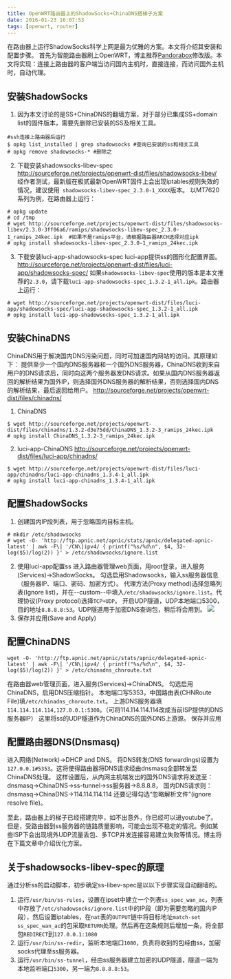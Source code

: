 ```yaml
---
title: OpenWRT路由器上的ShadowSocks+ChinaDNS搭梯子方案
date: 2016-01-23 16:07:53
tags: [openwrt, router]
---
```


在路由器上运行ShadowSocks科学上网是最为优雅的方案。本文将介绍其安装和配置步骤。
首先为智能路由器刷上OpenWRT，博主推荐[Pandorabox](http://downloads.openwrt.org.cn/PandoraBox/)修改版。本文将实现：连接上路由器的客户端当访问国内主机时，直接连接，而访问国外主机时，自动代理。

安装ShadowSocks
--------------
1. 因为本文讨论的是SS+ChinaDNS的翻墙方案，对于部分已集成SS+domain list的固件版本，需要先删除已安装的SS及相关工具。
```
#ssh连接上路由器后运行
$ opkg list_installed | grep shadowsocks #查询已安装的ss和相关工具
# opkg remove shadowsocks-* #删除之
```
2. 下载安装shadowsocks-libev-spec
http://sourceforge.net/projects/openwrt-dist/files/shadowsocks-libev/
经作者测试，最新版在极贰最新OpenWRT固件上会出现iptables规则失效的情况，建议使用` shadowsocks-libev-spec_2.3.0-1_XXXX`版本。
以MT7620系列为例，在路由器上运行：
```
# opkg update
# cd /tmp
# wget http://sourceforge.net/projects/openwrt-dist/files/shadowsocks-libev/2.3.0-3ff06a6/ramips/shadowsocks-libev-spec_2.3.0-1_ramips_24kec.ipk  #如果不是ramips平台，请根据路由器ARCH选择对应ipk
# opkg install shadowsocks-libev-spec_2.3.0-1_ramips_24kec.ipk
```
3. 下载安装luci-app-shadowsocks-spec
luci-app提供ss的图形化配置界面。
http://sourceforge.net/projects/openwrt-dist/files/luci-app/shadowsocks-spec/
如果`shadowsocks-libev-spec`使用的版本是本文推荐的`2.3.0`，请下载`luci-app-shadowsocks-spec_1.3.2-1_all.ipk`。路由器上运行：
```
# wget http://sourceforge.net/projects/openwrt-dist/files/luci-app/shadowsocks-spec/luci-app-shadowsocks-spec_1.3.2-1_all.ipk
# opkg install luci-app-shadowsocks-spec_1.3.2-1_all.ipk
```

安装ChinaDNS
-----------
ChinaDNS用于解决国内DNS污染问题，同时可加速国内网站的访问。其原理如下：
提供至少一个国内DNS服务器和一个国外DNS服务器，ChinaDNS收到来自用户的DNS请求后，同时向这两个服务器发DNS请求。如果从国内DNS服务器返回的解析结果为国外IP，则选择国外DNS服务器的解析结果，否则选择国内DNS的解析结果，最后返回给用户。
http://sourceforge.net/projects/openwrt-dist/files/chinadns/
1. ChinaDNS
```
$ wget http://sourceforge.net/projects/openwrt-dist/files/chinadns/1.3.2-d3e75dd/ChinaDNS_1.3.2-3_ramips_24kec.ipk
# opkg install ChinaDNS_1.3.2-3_ramips_24kec.ipk
```
2. luci-app-ChinaDNS
http://sourceforge.net/projects/openwrt-dist/files/luci-app/chinadns/
```
$ wget http://sourceforge.net/projects/openwrt-dist/files/luci-app/chinadns/luci-app-chinadns_1.3.4-1_all.ipk
# opkg install luci-app-chinadns_1.3.4-1_all.ipk
```

配置ShadowSocks
--------------
1. 创建国内IP段列表，用于忽略国内目标主机。
```
# mkdir /etc/shadowsocks
# wget -O- 'http://ftp.apnic.net/apnic/stats/apnic/delegated-apnic-latest' | awk -F\| '/CN\|ipv4/ { printf("%s/%d\n", $4, 32-log($5)/log(2)) }' > /etc/shadowsocks/ignore.list
```
2. 使用luci-app配置ss
进入路由器管理web页面，用root登录，进入服务(Services)->ShadowSocks。
勾选启用Shadowsocks，输入ss服务器信息（服务器IP、端口、密码、加密方式）。
代理方法(Proxy method)选择忽略列表(Ignore list)，并在--custom--中填入`/etc/shadowsocks/ignore.list`。代理协议(Proxy protocol)选择`TCP+UDP`。
开启UDP隧道，UDP本地端口5300，目的地址`8.8.8.8:53`。UDP隧道用于加密DNS查询包，稍后将会用到。
![](/images/openwrt-ss-1.png)
3. 保存并应用(Save and Apply)

配置ChinaDNS
-----------
```
wget -O- 'http://ftp.apnic.net/apnic/stats/apnic/delegated-apnic-latest' | awk -F\| '/CN\|ipv4/ { printf("%s/%d\n", $4, 32-log($5)/log(2)) }' > /etc/chinadns_chnroute.txt
```
在路由器web管理页面，进入服务(Services)->ChinaDNS。
勾选启用ChinaDNS，启用DNS压缩指针。
本地端口写5353，中国路由表(CHNRoute File)填`/etc/chinadns_chnroute.txt`。
上游DNS服务器填`114.114.114.114,127.0.0.1:5300`。（可将114.114.114.114改成当前ISP提供的DNS服务器IP）
这里将ss的UDP隧道作为ChinaDNS的国外DNS上游源。
保存并应用

配置路由器DNS(Dnsmasq)
--------------------
进入网络(Network)->DHCP and DNS。
将DNS转发(DNS forwardings)设置为`127.0.0.1#5353`。这将使得路由器将DNS请求经由dnsmasq全部转发至ChinaDNS处理。
这样设置后，从内网主机端发出的国外DNS请求将发送至：dnsmasq->ChinaDNS->ss-tunnel->ss服务器->8.8.8.8，
国内DNS请求则：dnsmasq->ChinaDNS->114.114.114.114
还要记得勾选“忽略解析文件”(ignore resolve file)。

至此，路由器上的梯子已经搭建完毕，如不出意外，你已经可以进youtube了。
但是，受路由器到ss服务器的链路质量影响，可能会出现不稳定的情况。例如某些ISP下会出现境外UDP流量丢包、多TCP并发连接容易建立失败等情况。博主将在下篇文章中介绍优化方案。

关于shadowsocks-libev-spec的原理
------------------------------
通过分析ss的启动脚本，初步确定ss-libev-spec是以以下步骤实现自动翻墙的。
1. 运行`/usr/bin/ss-rules`，设置在ipset中建立一个列表`ss_spec_wan_ac`，列表中存放了`/etc/shadowsocks/ignore.list`中的IP段（即为需要忽略的国内IP段），然后设置iptables，在`nat`表的`OUTPUT`链中将目标地址`match-set ss_spec_wan_ac`的包采取`RETURN`处理。然后再在这条规则后增加一条，将全部包`REDIRECT`到`127.0.0.1:1080`
2. 运行`/usr/bin/ss-redir`，监听本地端口`1080`，负责将收到的包经由ss，加密socks代理至ss服务器。
3. 运行`/usr/bin/ss-tunnel`，经由ss服务器建立加密的UDP隧道，隧道一端为本地监听端口`5300`，另一端为`8.8.8.8:53`。
